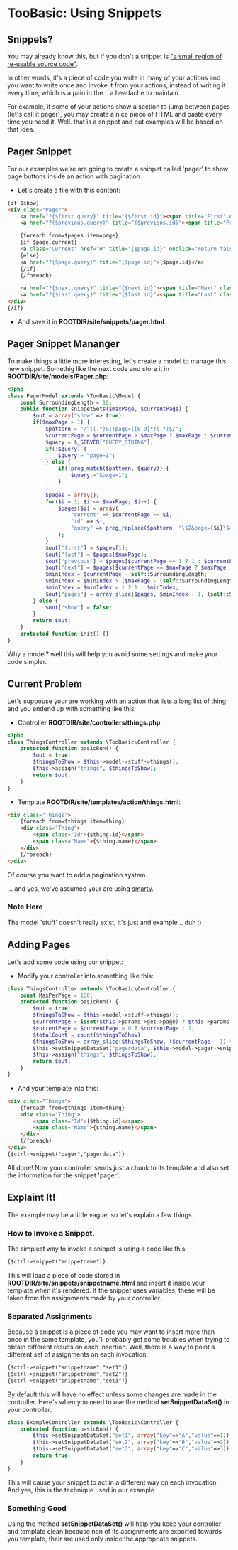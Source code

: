 # TooBasic: Using Snippets
## Snippets?
You may already know this, but if you don't a snippet is ["a small region of re-usable source code"](http://en.wikipedia.org/wiki/Snippet_%28programming%29).

In other words, it's a piece of code you write in many of your actions and you want to write once and invoke it from your actions, instead of writing it every time, which is a pain in the... a headache to maintain.

For example, if some of your actions show a section to jump between pages (let's call it pager), you may create a nice piece of HTML and paste every time you need it. Well. that is a snippet and out examples will be based on that idea.

## Pager Snippet
For our examples we're are going to create a snippet called 'pager' to show page buttons inside an action with pagination.

* Let's create a file with this content:
```html
{if $show}
<div class="Pager">
	<a href="?{$first.query}" title="{$first.id}"><span title="First" class="glyphicon glyphicon-fast-backward"></span></a>
	<a href="?{$previous.query}" title="{$previous.id}"><span title="Previous" class="glyphicon glyphicon-backward"></span></a>

	{foreach from=$pages item=page}
	{if $page.current}
	<a class="Current" href="#" title="{$page.id}" onclick="return false;">{$page.id}</a>
	{else}
	<a href="?{$page.query}" title="{$page.id}">{$page.id}</a>
	{/if}
	{/foreach}

	<a href="?{$next.query}" title="{$next.id}"><span title="Next" class="glyphicon glyphicon-forward"></span></a>
	<a href="?{$last.query}" title="{$last.id}"><span title="Last" class="glyphicon glyphicon-fast-forward"></span></a>
</div>
{/if}
```
* And save it in __ROOTDIR/site/snippets/pager.html__.

## Pager Snippet Mananger
To make things a little more interesting, let's create a model to manage this new snippet. Somethig like the next code and store it in __ROOTDIR/site/models/Pager.php__:
```php
<?php
class PagerModel extends \TooBasic\Model {
	const SurroundingLength = 10;
	public function snippetSets($maxPage, $currentPage) {
		$out = array("show" => true);
		if($maxPage > 1) {
			$pattern = "/^((.*)&|)page=([0-9]*)(.*)$/";
			$currentPage = $currentPage > $maxPage ? $maxPage : $currentPage;
			$query = $_SERVER["QUERY_STRING"];
			if(!$query) {
				$query = "page=1";
			} else {
				if(!preg_match($pattern, $query)) {
					$query.="&page=1";
				}
			}
			$pages = array();
			for($i = 1; $i <= $maxPage; $i++) {
				$pages[$i] = array(
					"current" => $currentPage == $i,
					"id" => $i,
					"query" => preg_replace($pattern, "\$2&page={$i}\$4", $query)
				);
			}
			$out["first"] = $pages[1];
			$out["last"] = $pages[$maxPage];
			$out["previous"] = $pages[$currentPage == 1 ? 1 : $currentPage - 1];
			$out["next"] = $pages[$currentPage == $maxPage ? $maxPage : $currentPage + 1];
			$minIndex = $currentPage - self::SurroundingLength;
			$minIndex = $minIndex > ($maxPage - (self::SurroundingLength * 2) ) ? ($maxPage - (self::SurroundingLength * 2) ) : $minIndex;
			$minIndex = $minIndex < 1 ? 1 : $minIndex;
			$out["pages"] = array_slice($pages, $minIndex - 1, (self::SurroundingLength * 2) + 1, true);
		} else {
			$out["show"] = false;
		}
		return $out;
	}
	protected function init() {}
}
```
Why a model? well this will help you avoid some settings and make your code simpler.

## Current Problem
Let's suppouse your are working with an action that lists a long list of thing and you endend up with something like this:

* Controller __ROOTDIR/site/controllers/things.php__:
```php
<?php
class ThingsController extends \TooBasic\Controller {
	protected function basicRun() {
		$out = true;
		$thingsToShow = $this->model->stuff->things();
		$this->assign("things", $thingsToShow);
		return $out;
	}
}
```
* Template __ROOTDIR/site/templates/action/things.html__:
```html
<div class="Things">
	{foreach from=$things item=thing}
	<div class="Thing">
		<span class="Id">{$thing.id}</span>
		<span class="Name">{$thing.name}</span>
	</div>
	{/foreach}
</div>
```

Of course you want to add a pagination system.

... and yes, we've assumed your are using [smarty](http://www.smarty.net/).

### Note Here
The model 'stuff' doesn't really exist, it's just and example... duh :)

## Adding Pages
Let's add some code using our snippet:

* Modify your controller into something like this:
```php
class ThingsController extends \TooBasic\Controller {
	const MaxPerPage = 100;
	protected function basicRun() {
		$out = true;
		$thingsToShow = $this->model->stuff->things();
		$currentPage = isset($this->params->get->page) ? $this->params->get->page : 1;
		$currentPage = $currentPage > 0 ? $currentPage : 1;
		$totalCount = count($thingsToShow);
		$thingsToShow = array_slice($thingsToShow, ($currentPage - 1) * self::MaxPerPage, self::MaxPerPage, true);
		$this->setSnippetDataSet("pagerdata", $this->model->pager->snippetSets(ceil($totalCount / self::MaxPerPage), $currentPage));
		$this->assign("things", $thingsToShow);
		return $out;
	}
}
```
* And your template into this:
```html
<div class="Things">
	{foreach from=$things item=thing}
	<div class="Thing">
		<span class="Id">{$thing.id}</span>
		<span class="Name">{$thing.name}</span>
	</div>
	{/foreach}
</div>
{$ctrl->snippet("pager","pagerdata")}
```

All done! Now your controller sends just a chunk to its template and also set the information for the snippet 'pager'.

## Explaint It!
The example may be a little vague, so let's explain a few things.

### How to Invoke a Snippet.
The simplest way to invoke a snippet is using a code like this:
```html
{$ctrl->snippet("snippetname")}
```
This will load a piece of code stored in __ROOTDIR/site/snippets/snippetname.html__ and insert it inside your template when it's rendered.
If the snippet uses variables, these will be taken from the assignments made by your controller.

### Separated Assignments
Because a snippet is a piece of code you may want to insert more than once in the same template, you'll probably get some troubles when trying to obtain different results on each insertion. Well, there is a way to point a different set of assignments on each invocation:
```html
{$ctrl->snippet("snippetname","set1")}
{$ctrl->snippet("snippetname","set2")}
{$ctrl->snippet("snippetname","set3")}
```

By default this will have no effect unless some changes are made in the controller. Here's when you need to use the method __setSnippetDataSet()__ in your controller:
```php
class ExampleController extends \TooBasic\Controller {
	protected function basicRun() {
		$this->setSnippetDataSet("set1", array("key"=>"A","value"=>1));
		$this->setSnippetDataSet("set2", array("key"=>"B","value"=>2));
		$this->setSnippetDataSet("set3", array("key"=>"C","value"=>3));
		return true;
	}
}
```
This will cause your snippet to act in a different way on each invocation. And yes, this is the technique used in our example.

### Something Good
Using the method __setSnippetDataSet()__ will help you keep your controller and template clean because non of its assignments are exported towards you template, their are used only inside the appropriate snippets.

